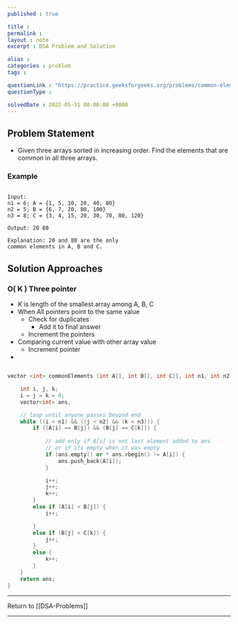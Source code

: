 ```yaml
---
published : true

title : 
permalink : 
layout : note
excerpt : DSA Problem and Solution

alias : 
categories : problem
tags : 

questionLink : "https://practice.geeksforgeeks.org/problems/common-elements1132/1/#"
questionType : 

solvedDate : 2022-05-31 00:00:00 +0000
---
```


## Problem Statement

- Given three arrays sorted in increasing order. Find the elements that are common in all three arrays.

### Example

```

Input:
n1 = 6; A = {1, 5, 10, 20, 40, 80}
n2 = 5; B = {6, 7, 20, 80, 100}
n3 = 8; C = {3, 4, 15, 20, 30, 70, 80, 120}

Output: 20 80

Explanation: 20 and 80 are the only
common elements in A, B and C.

```

## Solution Approaches

### O( K ) Three pointer 

- K is length of the smallest array among A, B, C
- When All pointers point to the same value 
	- Check for duplicates
		- Add it to final answer
	- Increment the pointers
- Comparing current value with other array value
	- Increment pointer
- 

```cpp

vector <int> commonElements (int A[], int B[], int C[], int n1, int n2, int n3) {

	int i, j, k;
	i = j = k = 0;
	vector<int> ans;

	// loop until anyone passes beyond end
	while ((i < n1) && ((j < n2) && (k < n3))) {
		if ((A[i] == B[j]) && (B[j] == C[k])) {
			
			// add only if A[i] is not last element added to ans
			// or if its empty when it was empty
			if (ans.empty() or * ans.rbegin() != A[i]) {
				ans.push_back(A[i]);
			}

			i++;
			j++;
			k++;
		}
		else if (A[i] < B[j]) {
			i++;

		}
		else if (B[j] < C[k]) {
			j++;
		}
		else {
			k++;
		}
	}
	return ans;
}


```


---

Return to [[DSA-Problems]]

---
